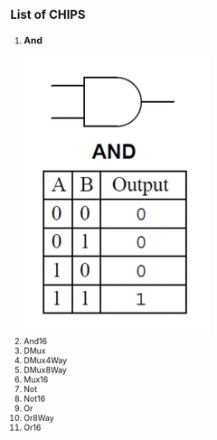 <h2> List of CHIPS </h2>

<ol>
    <li>
        <h3>And</h3>
        <img src="src/And.png">
    </li>
    <li>And16</li>
    <li>DMux</li>
    <li>DMux4Way</li>
    <li>DMux8Way</li>
    <li>Mux16</li>
    <li>Not</li>
    <li>Not16</li>
    <li>Or</li>
    <li>Or8Way</li>
    <li>Or16</li>
</ol>